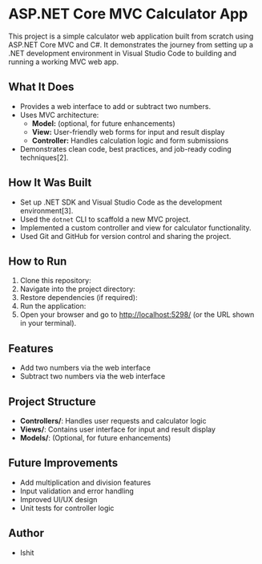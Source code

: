 # ASP.NET Core MVC Calculator App

This project is a simple calculator web application built from scratch using ASP.NET Core MVC and C#. It demonstrates the journey from setting up a .NET development environment in Visual Studio Code to building and running a working MVC web app.

## What It Does

- Provides a web interface to add or subtract two numbers.
- Uses MVC architecture:  
  - **Model:** (optional, for future enhancements)  
  - **View:** User-friendly web forms for input and result display  
  - **Controller:** Handles calculation logic and form submissions
- Demonstrates clean code, best practices, and job-ready coding techniques[2].

## How It Was Built

- Set up .NET SDK and Visual Studio Code as the development environment[3].
- Used the `dotnet` CLI to scaffold a new MVC project.
- Implemented a custom controller and view for calculator functionality.
- Used Git and GitHub for version control and sharing the project.

## How to Run

1. Clone this repository:
2. Navigate into the project directory:
3. Restore dependencies (if required):
4. Run the application:
5. Open your browser and go to [http://localhost:5298/](http://localhost:5298/) (or the URL shown in your terminal).

## Features

- Add two numbers via the web interface
- Subtract two numbers via the web interface

## Project Structure

- **Controllers/**: Handles user requests and calculator logic
- **Views/**: Contains user interface for input and result display
- **Models/**: (Optional, for future enhancements)

## Future Improvements

- Add multiplication and division features
- Input validation and error handling
- Improved UI/UX design
- Unit tests for controller logic

## Author

- Ishit
